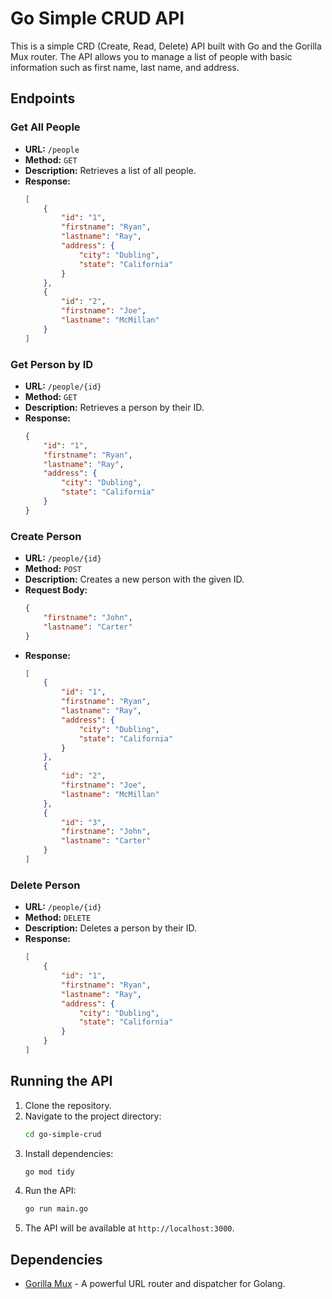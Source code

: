 # Go Simple CRUD API

This is a simple CRD (Create, Read, Delete) API built with Go and the Gorilla Mux router. The API allows you to manage a list of people with basic information such as first name, last name, and address.

## Endpoints

### Get All People

- **URL:** `/people`
- **Method:** `GET`
- **Description:** Retrieves a list of all people.
- **Response:**
    ```json
    [
        {
            "id": "1",
            "firstname": "Ryan",
            "lastname": "Ray",
            "address": {
                "city": "Dubling",
                "state": "California"
            }
        },
        {
            "id": "2",
            "firstname": "Joe",
            "lastname": "McMillan"
        }
    ]
    ```

### Get Person by ID

- **URL:** `/people/{id}`
- **Method:** `GET`
- **Description:** Retrieves a person by their ID.
- **Response:**
    ```json
    {
        "id": "1",
        "firstname": "Ryan",
        "lastname": "Ray",
        "address": {
            "city": "Dubling",
            "state": "California"
        }
    }
    ```

### Create Person

- **URL:** `/people/{id}`
- **Method:** `POST`
- **Description:** Creates a new person with the given ID.
- **Request Body:**
    ```json
    {
        "firstname": "John",
        "lastname": "Carter"
    }
    ```
- **Response:**
    ```json
    [
        {
            "id": "1",
            "firstname": "Ryan",
            "lastname": "Ray",
            "address": {
                "city": "Dubling",
                "state": "California"
            }
        },
        {
            "id": "2",
            "firstname": "Joe",
            "lastname": "McMillan"
        },
        {
            "id": "3",
            "firstname": "John",
            "lastname": "Carter"
        }
    ]
    ```

### Delete Person

- **URL:** `/people/{id}`
- **Method:** `DELETE`
- **Description:** Deletes a person by their ID.
- **Response:**
    ```json
    [
        {
            "id": "1",
            "firstname": "Ryan",
            "lastname": "Ray",
            "address": {
                "city": "Dubling",
                "state": "California"
            }
        }
    ]
    ```

## Running the API

1. Clone the repository.
2. Navigate to the project directory:
     ```sh
     cd go-simple-crud
     ```
3. Install dependencies:
     ```sh
     go mod tidy
     ```
4. Run the API:
     ```sh
     go run main.go
     ```
5. The API will be available at `http://localhost:3000`.

## Dependencies

- [Gorilla Mux](https://github.com/gorilla/mux) - A powerful URL router and dispatcher for Golang.
